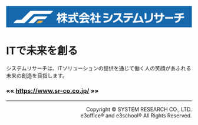 <picture>
    <source
        media="(prefers-color-scheme: dark)"
        srcset="https://github.com/sr-co-co-jp/.github/blob/main/images/logo_dark.png">
    <source
        media="(prefers-color-scheme: light)"
        srcset="https://github.com/sr-co-co-jp/.github/blob/main/images/logo_light.png">
    <img
        alt="株式会社システムリサーチ"
        src="https://github.com/sr-co-co-jp/.github/blob/main/images/logo_blue.png">
</picture>

# ITで未来を創る
システムリサーチは、ITソリューションの提供を通じて働く人の笑顔があふれる未来の創造を目指します。

### &laquo;&laquo; https://www.sr-co.co.jp/ &raquo;&raquo;

----
<div align="right">

Copyright &copy; SYSTEM RESEARCH CO., LTD.  
e3office&reg; and e3school&reg; All Rights Reserved.  

</div>
